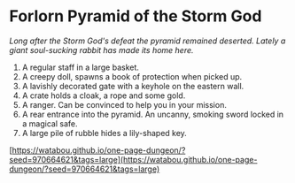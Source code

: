 # Forlorn Pyramid of the Storm God

_Long after the Storm God's defeat the pyramid remained deserted. Lately a giant soul-sucking rabbit has made its home here._

1. A regular staff in a large basket.
2. A creepy doll, spawns a book of protection when picked up.
3. A lavishly decorated gate with a keyhole on the eastern wall.
4. A crate holds a cloak, a rope and some gold.
5. A ranger. Can be convinced to help you in your mission.
6. A rear entrance into the pyramid. An uncanny, smoking sword locked in a magical safe.
7. A large pile of rubble hides a lily-shaped key.

[https://watabou.github.io/one-page-dungeon/?seed=970664621&tags=large](https://watabou.github.io/one-page-dungeon/?seed=970664621&tags=large)
